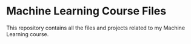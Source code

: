 # Machine Learning Course Files

This repository contains all the files and projects related to my Machine Learning course. 



